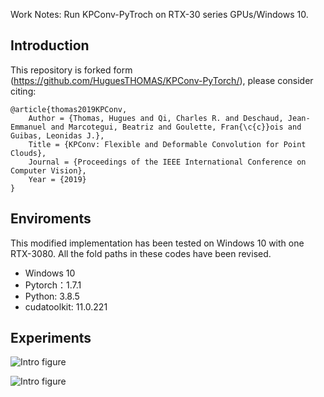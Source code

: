 Work Notes: 
Run KPConv-PyTroch on RTX-30 series GPUs/Windows 10.  

## Introduction
This repository is forked form (https://github.com/HuguesTHOMAS/KPConv-PyTorch/), please consider citing:

```
@article{thomas2019KPConv,
    Author = {Thomas, Hugues and Qi, Charles R. and Deschaud, Jean-Emmanuel and Marcotegui, Beatriz and Goulette, Fran{\c{c}}ois and Guibas, Leonidas J.},
    Title = {KPConv: Flexible and Deformable Convolution for Point Clouds},
    Journal = {Proceedings of the IEEE International Conference on Computer Vision},
    Year = {2019}
}
```
## Enviroments
This modified implementation has been tested on Windows 10 with one RTX-3080. All the fold paths in these codes have been revised.
- Windows 10
- Pytorch：1.7.1
- Python: 3.8.5
- cudatoolkit: 11.0.221

## Experiments
![Intro figure](https://github.com/GeoVectorMatrix/KPConv-PyTorch/tree/master/Imgs/Training.png)

![Intro figure](https://github.com/GeoVectorMatrix/KPConv-PyTorch/tree/master/Imgs/GPU_Usage.png)
